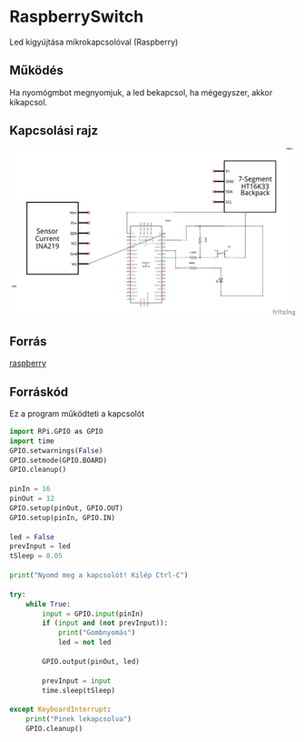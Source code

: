 # RaspberrySwitch
Led kigyújtása mikrokapcsolóval (Raspberry)

## Működés
Ha  nyomógmbot megnyomjuk, a led bekapcsol, ha mégegyszer, akkor kikapcsol.

## Kapcsolási rajz

![kapcsrajz](sources/kapcsolo_schem.png)

## Forrás
[raspberry](https://www.raspberrypi.org/)

## Forráskód
Ez a program működteti a kapcsolót

```py
import RPi.GPIO as GPIO
import time
GPIO.setwarnings(False)
GPIO.setmode(GPIO.BOARD)
GPIO.cleanup()

pinIn = 16
pinOut = 12
GPIO.setup(pinOut, GPIO.OUT)
GPIO.setup(pinIn, GPIO.IN)

led = False
prevInput = led
tSleep = 0.05

print("Nyomd meg a kapcsolót! Kilép Ctrl-C")

try:
    while True:
        input = GPIO.input(pinIn)
        if (input and (not prevInput)):
            print("Gombnyomás")
            led = not led
        
        GPIO.output(pinOut, led)
        
        prevInput = input
        time.sleep(tSleep)

except KeyboardInterrupt:
    print("Pinek lekapcsolva")
    GPIO.cleanup()
```


